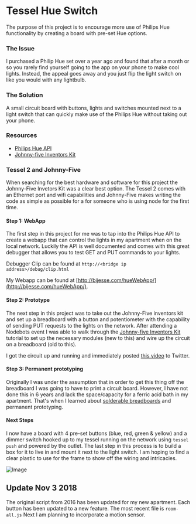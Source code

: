 # Tessel Hue Switch
The purpose of this project is to encourage more use of Philips Hue functionality by creating a board with pre-set Hue options.

### The Issue
I purchased a Philip Hue set over a year ago and found that after a month or so you rarely find yourself going to the app on your phone to make cool lights. Instead, the appeal goes away and you just flip the light switch on like you would with any lightbulb.

### The Solution 
A small circuit board with buttons, lights and switches mounted next to a light switch that can quickly make use of the Philips Hue without taking out your phone.

### Resources
* [Philips Hue API](http://www.developers.meethue.com/)
* [Johnny-five Inventors Kit](https://learn.sparkfun.com/tutorials/experiment-guide-for-the-johnny-five-inventors-kit/hardware-installation-and-setup)

### Tessel 2 and Johnny-Five
When searching for the best hardware and software for this project the Johnny-Five Invetors Kit was a clear best option. The Tessel 2 comes with an Ethernet port and wifi capabilities and Johnny-Five makes writing the code as simple as possible for a for someone who is using node for the first time.

#### Step 1: WebApp
The first step in this project for me was to tap into the Philips Hue API to create a webapp that can control the lights in my apartment when on the local network. Luckily the API is well documented and comes with this great debugger that allows you to test GET and PUT commands to your lights.

Debugger Clip can be found at
`http://<bridge ip address>/debug/clip.html`

My Webapp can be found at [http://bijesse.com/hueWebApp/](http://bijesse.com/hueWebApp/).

#### Step 2: Prototype
The next step in this project was to take out the Johnny-Five inventors kit and set up a breadboard with a button and potentiometer with the capability of sending PUT requests to the lights on the network. After attending a Nodebots event I was able to walk through the [Johnny-five Inventors Kit](https://learn.sparkfun.com/tutorials/experiment-guide-for-the-johnny-five-inventors-kit/hardware-installation-and-setup) tutorial to set up the necessary modules (new to this) and wire up the circuit on a breadboard (old to this).  

I got the circuit up and running and immediately posted [this video](https://twitter.com/Bijesse/status/771714092625190912) to Twitter.

#### Step 3: Permanent prototyping
Originally I was under the assumption that in order to get this thing off the breadboard I was going to have to print a circuit board. However, I have not done this in 6 years and lack the space/capacity for a ferric acid bath in my apartment. That's when I learned about [solderable breadboards](https://www.amazon.com/s/ref=nb_sb_ss_c_1_11?url=search-alias%3Daps&field-keywords=solderable+breadboard&sprefix=solderable+%2Caps%2C421) and permanent prototyping. 

#### Next Steps
I now have a board with 4 pre-set buttons (blue, red, green & yellow) and a dimmer switch hooked up to my tessel running on the network using `tessel push` and powered by the outlet. The last step in this process is to build a box for it to live in and mount it next to the light switch. I am hoping to find a clear plastic to use for the frame to show off the wiring and intricacies. 

![Image](http://i.imgur.com/ZhqZ2rh.jpg)

## Update Nov 3 2018
The original script from 2016 has been updated for my new apartment. Each button has been updated to a new feature. The most recent file is `room-all.js` Next I am planning to incorporate a motion sensor.
